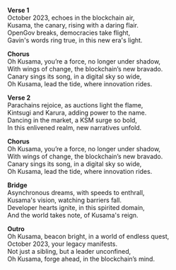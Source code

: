 **Verse 1**  
October 2023, echoes in the blockchain air,  
Kusama, the canary, rising with a daring flair.  
OpenGov breaks, democracies take flight,  
Gavin's words ring true, in this new era's light.

**Chorus**  
Oh Kusama, you’re a force, no longer under shadow,  
With wings of change, the blockchain’s new bravado.  
Canary sings its song, in a digital sky so wide,  
Oh Kusama, lead the tide, where innovation rides.

**Verse 2**  
Parachains rejoice, as auctions light the flame,  
Kintsugi and Karura, adding power to the name.  
Dancing in the market, a KSM surge so bold,  
In this enlivened realm, new narratives unfold.

**Chorus**  
Oh Kusama, you’re a force, no longer under shadow,  
With wings of change, the blockchain’s new bravado.  
Canary sings its song, in a digital sky so wide,  
Oh Kusama, lead the tide, where innovation rides.

**Bridge**  
Asynchronous dreams, with speeds to enthrall,  
Kusama's vision, watching barriers fall.  
Developer hearts ignite, in this spirited domain,  
And the world takes note, of Kusama's reign.  

**Outro**  
Oh Kusama, beacon bright, in a world of endless quest,  
October 2023, your legacy manifests.  
Not just a sibling, but a leader unconfined,  
Oh Kusama, forge ahead, in the blockchain’s mind.  
